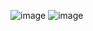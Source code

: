 ![image](https://github.com/user-attachments/assets/a84529ac-fcc3-4bfa-85be-b4edad291a7c)
![image](https://github.com/user-attachments/assets/0efa6fb1-2917-4cce-9fd3-fb36f8b4b734)
